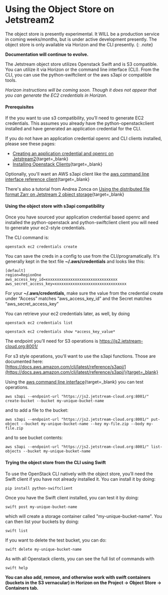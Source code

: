 # Using the Object Store on Jetstream2

The object store is presently experimental. It WILL be a production service in coming weeks/months, but is under active development presently. The object store is only available via Horizon and the CLI presently.
{: .note}

**Documentation will continue to evolve.**

The Jetstream object store utilizes Openstack Swift and is S3 compatible. You can utilize it via Horizon or the command line interface (CLI). From the CLI, you can use the python-swiftclient or the aws s3api or compatible tools.

*Horizon instructions will be coming soon. Though it does not appear that you can generate the EC2 credentials in Horizon.*

#### Prerequisites

If the you want to use s3 compatibility, you’ll need to generate EC2 credentials. This assumes you already have the python-openstackclient installed and have generated an application credential for the CLI.

If you do not have an application credential openrc and CLI clients installed, please see these pages:

- [Creating an application credential and openrc on Jetstream2](https://docs.jetstream-cloud.org/ui/cli/openrc/){target=_blank}
- [Installing Openstack Clients](https://docs.jetstream-cloud.org/ui/cli/clients/){target=_blank}

Optionally, you'll want an AWS s3api client like the [aws command line interface reference client](https://aws.amazon.com/cli/){target=_blank}

There's also a tutorial from Andrea Zonca on [Using the distributed file format Zarr on Jetstream 2 object storage](https://zonca.dev/2022/04/zarr-jetstream2.html){target=_blank}

#### Using the object store with s3api compatibility

Once you have sourced your application credential based openrc and installed the python-openstack and python-swiftclient client you will need to generate your ec2-style credentials.

The CLI command is:

    openstack ec2 credentials create

You can save the creds in a config to use from the CLI/programatically. It's generally kept in the text file **~/.aws/credentials** and looks like this:

    [default]
    region=RegionOne
    aws_access_key_id=xxxxxxxxxxxxxxxxxxxxxxxxxxxxxxxx
    aws_secret_access_key=xxxxxxxxxxxxxxxxxxxxxxxxxxxxxxxx

For your **~/.aws/credentials**, make sure the value from the credential create under “Access” matches “aws_access_key_id” and the Secret matches “aws_secret_access_key”

You can retrieve your ec2 credentials later, as well, by doing

    openstack ec2 credentials list

    openstack ec2 credentials show *access_key_value*

The endpoint you’ll need for S3 operations is https://js2.jetstream-cloud.org:8001/

For s3 style operations, you'll want to use the s3api functions. Those are documented here: [https://docs.aws.amazon.com/cli/latest/reference/s3api/](https://docs.aws.amazon.com/cli/latest/reference/s3api/){target=_blank}

Using the [aws command line interface](https://aws.amazon.com/cli/){target=_blank} you can test operations.

    aws s3api --endpoint-url "https://js2.jetstream-cloud.org:8001/" create-bucket --bucket my-unique-bucket-name

and to add a file to the bucket:

    aws s3api --endpoint-url "https://js2.jetstream-cloud.org:8001/" put-object --bucket my-unique-bucket-name --key my-file.zip --body my-file.zip

and to see bucket contents:

    aws s3api --endpoint-url "https://js2.jetstream-cloud.org:8001/" list-objects --bucket my-unique-bucket-name

#### Trying the object store from the CLI using Swift

To use the OpenStack CLI natively with the object store, you’ll need the Swift client if you have not already installed it. You can install it by doing:

    pip install python-swiftclient

Once you have the Swift client installed, you can test it by doing:

    swift post my-unique-bucket-name

which will create a storage container called "my-unique-bucket-name". You can then list your buckets by doing:

    swift list

If you want to delete the test bucket, you can do:

    swift delete my-unique-bucket-name

As with all Openstack clients, you can see the full list of commands with

    swift help

**You can also add, remove, and otherwise work with swift containers (buckets in the S3 vernacular) in Horizon on the Project → Object Store → Containers tab.**
